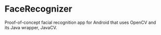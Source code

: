 # FaceRecognizer
Proof-of-concept facial recognition app for Android that uses OpenCV and its Java wrapper, JavaCV.
